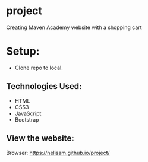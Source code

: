 # project
Creating Maven Academy website with a shopping cart

# Setup:
* Clone repo to local.

## Technologies Used:
* HTML
* CSS3
* JavaScript
* Bootstrap

## View the website:
Browser: https://nelisam.github.io/project/



